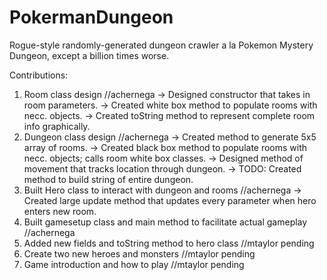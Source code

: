 # PokermanDungeon
Rogue-style randomly-generated dungeon crawler a la Pokemon Mystery Dungeon, except a billion times worse.

Contributions:
1. Room class design //achernega
  -> Designed constructor that takes in room parameters. 
  -> Created white box method to populate rooms with necc. objects.
  -> Created toString method to represent complete room info graphically.
2. Dungeon class design //achernega
  -> Created method to generate 5x5 array of rooms.
  -> Created black box method to populate rooms with necc. objects; calls room white box classes.
  -> Designed method of movement that tracks location through dungeon.
  -> TODO: Created method to build string of entire dungeon.
3. Built Hero class to interact with dungeon and rooms //achernega
  -> Created large update method that updates every parameter when hero enters new room.
4. Built gamesetup class and main method to facilitate actual gameplay //achernega
5. Added new fields and toString method to hero class //mtaylor pending
6. Create two new heroes and monsters //mtaylor pending
7. Game introduction and how to play //mtaylor pending
